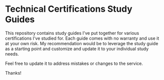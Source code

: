 # Technical Certifications Study Guides
This repository contains study guides I've put together for various certifications I've studied for.  Each guide comes with no warranty and use it at your own risk.  My recommendation would be to leverage the study guide as a starting point and customize and update it to your individual study needs.

Feel free to update it to address mistakes or changes to the service.

Thanks!




